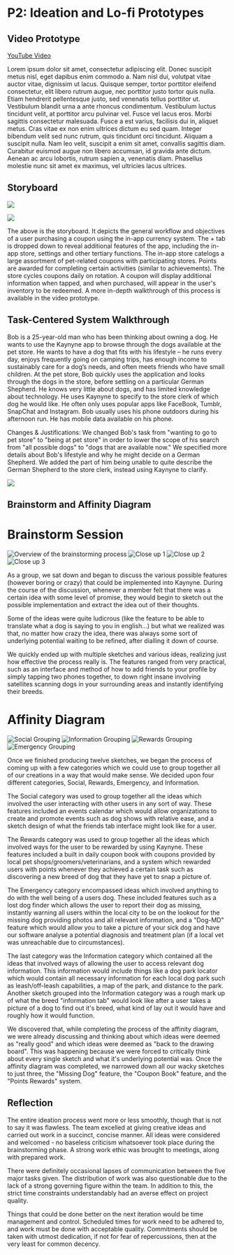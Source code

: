 # P2: Ideation and Lo-fi Prototypes

## Video Prototype

[YouTube Video](https://www.youtube.com/watch?v=qorukLbK_k4)

Lorem ipsum dolor sit amet, consectetur adipiscing elit. Donec suscipit metus nisl, eget dapibus enim commodo a. Nam nisl dui, volutpat vitae auctor vitae, dignissim ut lacus. Quisque semper, tortor porttitor eleifend consectetur, elit libero rutrum augue, nec porttitor justo tortor quis nulla. Etiam hendrerit pellentesque justo, sed venenatis tellus porttitor ut. Vestibulum blandit urna a ante rhoncus condimentum. Vestibulum luctus tincidunt velit, at porttitor arcu pulvinar vel. Fusce vel lacus eros. Morbi sagittis consectetur malesuada. Fusce a est varius, facilisis dui in, aliquet metus. Cras vitae ex non enim ultrices dictum eu sed quam. Integer bibendum velit sed nunc rutrum, quis tincidunt orci tincidunt. Aliquam a suscipit nulla. Nam leo velit, suscipit a enim sit amet, convallis sagittis diam. Curabitur euismod augue non libero accumsan, id gravida ante dictum. Aenean ac arcu lobortis, rutrum sapien a, venenatis diam. Phasellus molestie nunc sit amet ex maximus, vel ultricies lacus ultrices.

## Storyboard

![](http://i.imgur.com/IwUGUmN.jpg?1)

![](http://i.imgur.com/84C1wOu.jpg?1)

The above is the storyboard. It depicts the general workflow and objectives of a user purchasing a coupon using the in-app currency system. The + tab is dropped down to reveal additional features of the app, including the in-app store, settings and other tertiary functions. The in-app store catelogs a large assortment of pet-related coupons with participating stores. Points are awarded for completing certain activities (similar to achievements). The store cycles coupons daily on rotation. A coupon will display additional information when tapped, and when purchased, will appear in the user's inventory to be redeemed. A more in-depth walkthrough of this process is available in the video prototype.

## Task-Centered System Walkthrough

Bob is a 25-year-old man who has been thinking about owning a dog. He wants to use the Kaynyne app to browse through the dogs available at the pet store. He wants to have a dog that fits with his lifestyle – he runs every day, enjoys frequently going on camping trips, has enough income to sustainably care for a dog’s needs, and often meets friends who have small children. At the pet store, Bob quickly uses the application and looks through the dogs in the store, before settling on a particular German Shepherd. He knows very little about dogs, and has limited knowledge about technology. He uses Kaynyne to specify to the store clerk of which dog he would like. He often only uses popular apps like FaceBook, Tumblr, SnapChat and Instagram. Bob usually uses his phone outdoors during his afternoon run. He has mobile data available on his phone.

Changes & Justifications:
  We changed Bob's task from "wanting to go to pet store" to "being at pet store" in order to lower the scope of his search from "all possible dogs" to "dogs that are available now."
  We specified more details about Bob's lifestyle and why he might decide on a German Shepherd.
  We added the part of him being unable to quite describe the German Shepherd to the store clerk, instead using Kaynyne to clarify.
  
![](http://i.imgur.com/1sZJSdA.png)

## Brainstorm and Affinity Diagram

# Brainstorm Session
![](http://i.imgur.com/N3RAaC5.jpg "Overview of the brainstorming process")
![](http://i.imgur.com/y1EHItn.jpg "Close up 1")
![](http://i.imgur.com/Cilkx34.jpg "Close up 2")
![](http://i.imgur.com/3z1xZMb.jpg "Close up 3")

As a group, we sat down and began to discuss the various possible features (however boring or crazy) that could be implemented into Kaynyne. During the course of the discussion, whenever a member felt that there was a certain idea with some level of promise, they would begin to sketch out the possible implementation and extract the idea out of their thoughts. 

Some of the ideas were quite ludicrous (like the feature to be able to translate what a dog is saying to you in english...) but what we realized was that, no matter how crazy the idea, there was always some sort of underlying potential waiting to be refined, after dialling it down of course. 

We quickly ended up with multiple sketches and various ideas, realizing just how effective the process really is. The features ranged from very practical, such as an interface and method of how to add friends to your profile by simply tapping two phones together, to down right insane involving satellites scanning dogs in your surrounding areas and instantly identifying their breeds. 

# Affinity Diagram
![](http://i.imgur.com/fYIf7O9.jpg?1 "Social Grouping")
![](http://i.imgur.com/U5Rkdzp.jpg?1 "Information Grouping")
![](http://i.imgur.com/ITlUL3q.jpg?1 "Rewards Grouping")
![](http://i.imgur.com/hJSc9Xl.jpg?1 "Emergency Grouping")

Once we finished producing twelve sketches, we began the process of coming up with a few categories which we could use to group together all of our creations in a way that would make sense. We decided upon four different categories, Social, Rewards, Emergency, and Information.

The Social category was used to group together all the ideas which involved the user interacting with other users in any sort of way. These features included an events calendar which would allow organizations to create and promote events such as dog shows with relative ease, and a sketch design of what the friends tab interface might look like for a user.

The Rewards category was used to group together all the ideas which involved ways for the user to be rewarded by using Kaynyne. These features included a built in daily coupon book with coupons provided by local pet shops/groomers/veterinarians, and a system which rewarded users with points whenever they achieved a certain task such as discovering a new breed of dog that they have yet to snap a picture of.

The Emergency category encompassed ideas which involved anything to do with the well being of a users dog. These included features such as a lost dog finder which allows the user to report their dog as missing, instantly warning all users within the local city to be on the lookout for the missing dog providing photos and all relevant information, and a "Dog-MD" feature which would allow you to take a picture of your sick dog and have our software analyse a potential diagnosis and treatment plan (if a local vet was unreachable due to circumstances).

The last category was the Information category which contained all the ideas that involved ways of allowing the user to access relevant dog information. This information would include things like a dog park locator which would contain all necessary information for each local dog park such as leash/off-leash capabilities, a map of the park, and distance to the park. Another sketch grouped into the Information category was a rough mark up of what the breed "information tab" would look like after a user takes a picture of a dog to find out it's breed, what kind of lay out it would have and roughly how it would function.

We discovered that, while completing the process of the affinity diagram, we were already discussing and thinking about which ideas were deemed as "really good" and which ideas were deemed as "back to the drawing board". This was happening because we were forced to critically think about every single sketch and what it's underlying potential was. Once the affinity diagram was completed, we narrowed down all our wacky sketches to just three, the "Missing Dog" feature, the "Coupon Book" feature, and the "Points Rewards" system. 



## Reflection

The entire ideation process went more or less smoothly, though that is not to say it was flawless. The team excelled at giving creative ideas and carried out work in a succinct, concise manner. All ideas were considered and welcomed - no baseless criticism whatsoever took place during the brainstorming phase. A strong work ethic was brought to meetings, along with prepared work.

There were definitely occasional lapses of communication between the five major tasks given. The distribution of work was also questionable due to the lack of a strong governing figure within the team. In addition to this, the strict time constraints understandably had an averse effect on project quality.

Things that could be done better on the next iteration would be time management and control. Scheduled times for work need to be adhered to, and work must be done with acceptable quality. Commitments should be taken with utmost dedication, if not for fear of repercussions, then at the very least for common decency. 
